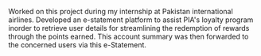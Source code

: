 Worked on this project during my internship at Pakistan international airlines. Developed an e-statement platform to assist PIA's loyalty program inorder to retrieve user details
for streamlining the redemption of rewards through the points earned. This account summary was then forwarded to the concerned users via this e-Statement.
